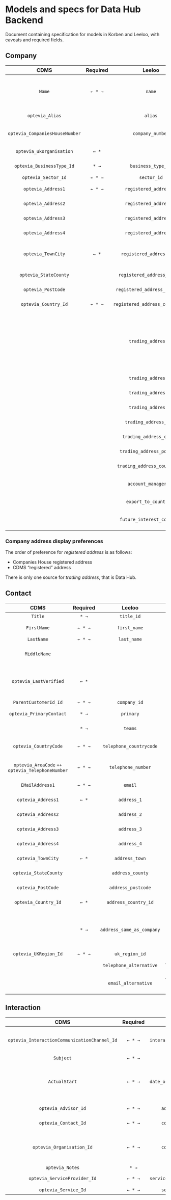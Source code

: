 # Models and specs for Data Hub Backend

Document containing specification for models in Korben and Leeloo, with caveats and required fields.

## Company

| CDMS | Required | Leeloo | Display | Comments |
|:---:|:---:|:---:|:---:|---|
| `Name` | `← * →` | `name` | Registered name | _Companies House name_ **XOR** _CDMS name_ |
| `optevia_Alias` | | `alias` | Trading name | |
| `optevia_CompaniesHouseNumber` | | `company_number` | Companies House number | |
| `optevia_ukorganisation` | `← *` |  | UK based | Inferred property |
| `optevia_BusinessType_Id` | `* →` | `business_type_id` | Type of business | |
| `optevia_Sector_Id` | `← * →` | `sector_id` | Sector | |
| `optevia_Address1` | `← * →` | `registered_address_1` | Address line 1 | |
| `optevia_Address2` | | `registered_address_2` | Address line 2 | |
| `optevia_Address3` | | `registered_address_3` | Address line 3 | |
| `optevia_Address4` | | `registered_address_4` | Address line 4 | |
| `optevia_TownCity` | `← *` | `registered_address_town` | Address town | Korben sends `N/A` in case of no value |
| `optevia_StateCounty` | | `registered_address_county` | Address county | |
| `optevia_PostCode` | | `registered_address_postcode` | Address postcode | |
| `optevia_Country_Id` | `← * →` | `registered_address_country_id` | Address country | |
| | | `trading_address_1` | Address line 1 | If any of the trading address is added, then required fields follow from the above|
| | | `trading_address_2` | Address line 2 | |
| | | `trading_address_3` | Address line 3 | |
| | | `trading_address_4` | Address line 4 | |
| | | `trading_address_town` | Address town | |
| | | `trading_address_county` | Address county | |
| | | `trading_address_postcode` | Address postcode | |
| | | `trading_address_country_id` | Address country | |
| | | `account_manager_id` | Agreed account manager | |
| | | `export_to_countries` | Export market | Django M2M |
| | | `future_interest_contires` | Future contries of interest | Django M2M |

### Company address display preferences

The order of preference for *registered address* is as follows:

 - Companies House registered address
 - CDMS “registered” address

There is only one source for *trading address*, that is Data Hub.

## Contact

| CDMS | Required | Leeloo | Display | Comments |
|:---:|:---:|:---:|:---:|---|
| `Title` | `* →` | `title_id` | Title | |
| `FirstName` | `← * →` | `first_name` | First name(s) | |
| `LastName` | `← * →` | `last_name` | Last name | |
| `MiddleName` | | | | Data migration case |
| `optevia_LastVerified` | `← *` | | | Korben should add current date on write |
| `ParentCustomerId_Id` | `← * →` | `company_id` | Company | |
| `optevia_PrimaryContact` | `* →` | `primary` | Is primary contact | |
| | `* →` | `teams` | Teams | Django M2M |
| `optevia_CountryCode` | `← * →` | `telephone_countrycode` | Telephone country code | |
| `optevia_AreaCode` `++` `optevia_TelephoneNumber` | `← * →` | `telephone_number` | Telephone number | Korben to fill area code |
| `EMailAddress1` | `← * →` | `email` | Email address | |
| `optevia_Address1` | `← *` | `address_1` | Address line 1 | |
| `optevia_Address2` | | `address_2` | Address line 2 | |
| `optevia_Address3` | | `address_3` | Address line 3 | |
| `optevia_Address4` | | `address_4` | Address line 4 | |
| `optevia_TownCity` | `← *` | `address_town` | Address town | Korben sends `N/A` |
| `optevia_StateCounty` | | `address_county` | Address county | |
| `optevia_PostCode` | | `address_postcode` | Address postcode | |
| `optevia_Country_Id` | `← *` | `address_country_id` | Address country | |
| | `* →` | `address_same_as_company` | Address same as company | Leeloo to send company address if this is set to true |
| `optevia_UKRegion_Id` | `← * →` | `uk_region_id` | UK region |
| | | `telephone_alternative` | Alternative telephone | |
| | | `email_alternative` | Alternative email address | |

## Interaction

| CDMS | Required | Leeloo | Display | Comments |
|:---:|:---:|:---:|:---:|---|
| `optevia_InteractionCommunicationChannel_Id` | `← * →` | `interaction_type_id` | Interaction type | Test values may appear on CDMS side |
| `Subject` | `← * →` | `subject` | Subject | |
| `ActualStart` | `← * →` | `date_of_interaction` | Date of interaction | Question if `ActualStart` populates CDMS front end properly |
| `optevia_Advisor_Id` | `← * →` | `advisor_id` | DIT advisor | |
| `optevia_Contact_Id` | `← * →` | `contact_id` | Company contact | |
| `optevia_Organisation_Id` | `← * →` | `company_id` | Automated in leeloo (from advisor data) | |
| `optevia_Notes` | `* →` | `notes` | | |
| `optevia_ServiceProvider_Id` | `← * →` | `service_provider_id` | Service provider | |
| `optevia_Service_Id` | `← * →` | `service_id` | Service | |
